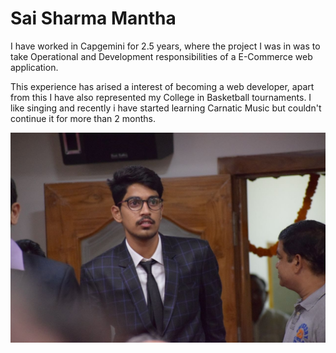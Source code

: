 # Sai Sharma Mantha

I have worked in Capgemini for 2.5 years, where the project I was in was to take Operational and Development responsibilities of a E-Commerce web application.<br> 

This experience has arised a interest of becoming a web developer, apart from this I have also represented my College
in Basketball tournaments. I like singing and recently i have started learning Carnatic Music but couldn't continue it for more than 2 months.

![Be the one](Image.jpeg)



